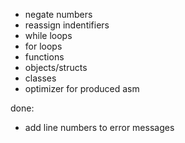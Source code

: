 - negate numbers
- reassign indentifiers
- while loops
- for loops
- functions
- objects/structs
- classes
- optimizer for produced asm

done:
- add line numbers to error messages

